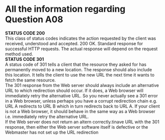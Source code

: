 # All the information regarding Question A08
**STATUS CODE 200** </br>
This class of status codes indicates the action requested by the client was received, understood and accepted. 200 OK. Standard response for successful HTTP requests. The actual response will depend on the request method used.</br>
**STATUS CODE 301** </br>
A status code of 301 tells a client that the resource they asked for has permanently moved to a new location. The response should also include this location. It tells the client to use the new URL the next time it wants to fetch the same resource.</br>
The 301 response from the Web server should always include an alternative URL to which redirection should occur. If it does, a Web browser will immediately retry the alternative URL. So you never actually see a 301 error in a Web browser, unless perhaps you have a corrupt redirection chain e.g. URL A redirects to URL B which in turn redirects back to URL A. If your client is not a Web browser, it should behave in the same way as a Web browser i.e. immediately retry the alternative URL.</br>
If the Web server does not return an altern correctly.tinave URL with the 301 response, then either the Web server software itself is defective or the Webmaster has not set up the URL redirection</br>
